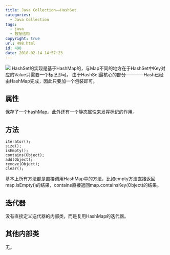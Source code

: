 ```yaml
---
title: Java Collection——HashSet
categories:
  - Java Collection
tags:
  - java
  - 数据结构
copyright: true
url: 498.html
id: 498
date: 2018-02-14 14:57:23
---
```


![](https://kherrisanbucketone.oss-cn-shanghai.aliyuncs.com/Snipaste_2018-02-16_15-13-28.jpg) HashSet的实现是基于HashMap的，与Map不同的地方在于HashSet中Key对应的Value只需要一个标记即可。 由于HashSet最核心的部分————Hash已经由HashMap完成，因此只要加一个包装即可。

<!-- more -->

属性
--

保存了一个hashMap。此外还有一个静态属性来发挥标记的作用。

方法
--

```null
iterator();
size();
isEmpty();
contains(Object);
add(Object);
remove(Object);
clear();

```

基本上所有方法都是直接调用HashMap中的方法，比如empty方法直接返回map.isEmpty()的结果，contains直接返回map.containsKey(Object)的结果。

迭代器
---

没有直接定义迭代器的内部类，而是复用HashMap的迭代器。

其他内部类
-----

无。